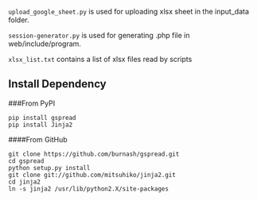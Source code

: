 `upload_google_sheet.py` is used for uploading xlsx sheet in the input_data folder.

`session-generator.py` is used for generating .php file in web/include/program.

`xlsx_list.txt` contains a list of xlsx files read by scripts

## Install Dependency 
###From PyPI
```
pip install gspread
pip install Jinja2
```
####From GitHub
```
git clone https://github.com/burnash/gspread.git
cd gspread
python setup.py install
git clone git://github.com/mitsuhiko/jinja2.git
cd jinja2
ln -s jinja2 /usr/lib/python2.X/site-packages
```
